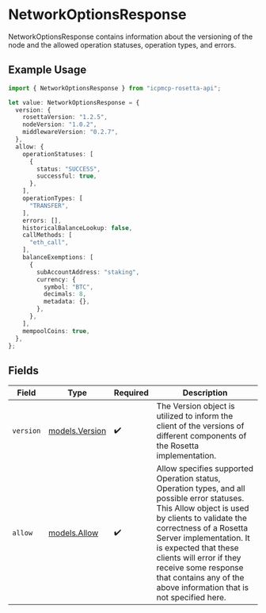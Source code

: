 # NetworkOptionsResponse

NetworkOptionsResponse contains information about the versioning of the node and the allowed operation statuses, operation types, and errors.

## Example Usage

```typescript
import { NetworkOptionsResponse } from "icpmcp-rosetta-api";

let value: NetworkOptionsResponse = {
  version: {
    rosettaVersion: "1.2.5",
    nodeVersion: "1.0.2",
    middlewareVersion: "0.2.7",
  },
  allow: {
    operationStatuses: [
      {
        status: "SUCCESS",
        successful: true,
      },
    ],
    operationTypes: [
      "TRANSFER",
    ],
    errors: [],
    historicalBalanceLookup: false,
    callMethods: [
      "eth_call",
    ],
    balanceExemptions: [
      {
        subAccountAddress: "staking",
        currency: {
          symbol: "BTC",
          decimals: 8,
          metadata: {},
        },
      },
    ],
    mempoolCoins: true,
  },
};
```

## Fields

| Field                                                                                                                                                                                                                                                                                                                                                | Type                                                                                                                                                                                                                                                                                                                                                 | Required                                                                                                                                                                                                                                                                                                                                             | Description                                                                                                                                                                                                                                                                                                                                          |
| ---------------------------------------------------------------------------------------------------------------------------------------------------------------------------------------------------------------------------------------------------------------------------------------------------------------------------------------------------- | ---------------------------------------------------------------------------------------------------------------------------------------------------------------------------------------------------------------------------------------------------------------------------------------------------------------------------------------------------- | ---------------------------------------------------------------------------------------------------------------------------------------------------------------------------------------------------------------------------------------------------------------------------------------------------------------------------------------------------- | ---------------------------------------------------------------------------------------------------------------------------------------------------------------------------------------------------------------------------------------------------------------------------------------------------------------------------------------------------- |
| `version`                                                                                                                                                                                                                                                                                                                                            | [models.Version](../models/version.md)                                                                                                                                                                                                                                                                                                               | :heavy_check_mark:                                                                                                                                                                                                                                                                                                                                   | The Version object is utilized to inform the client of the versions of different components of the Rosetta implementation.                                                                                                                                                                                                                           |
| `allow`                                                                                                                                                                                                                                                                                                                                              | [models.Allow](../models/allow.md)                                                                                                                                                                                                                                                                                                                   | :heavy_check_mark:                                                                                                                                                                                                                                                                                                                                   | Allow specifies supported Operation status, Operation types, and all possible error statuses. This Allow object is used by clients to validate the correctness of a Rosetta Server implementation. It is expected that these clients will error if they receive some response that contains any of the above information that is not specified here. |